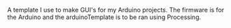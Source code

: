 A template I use to make GUI's for my Arduino projects. The firmware is for the Arduino and the arduinoTemplate is to be ran using Processing. 
